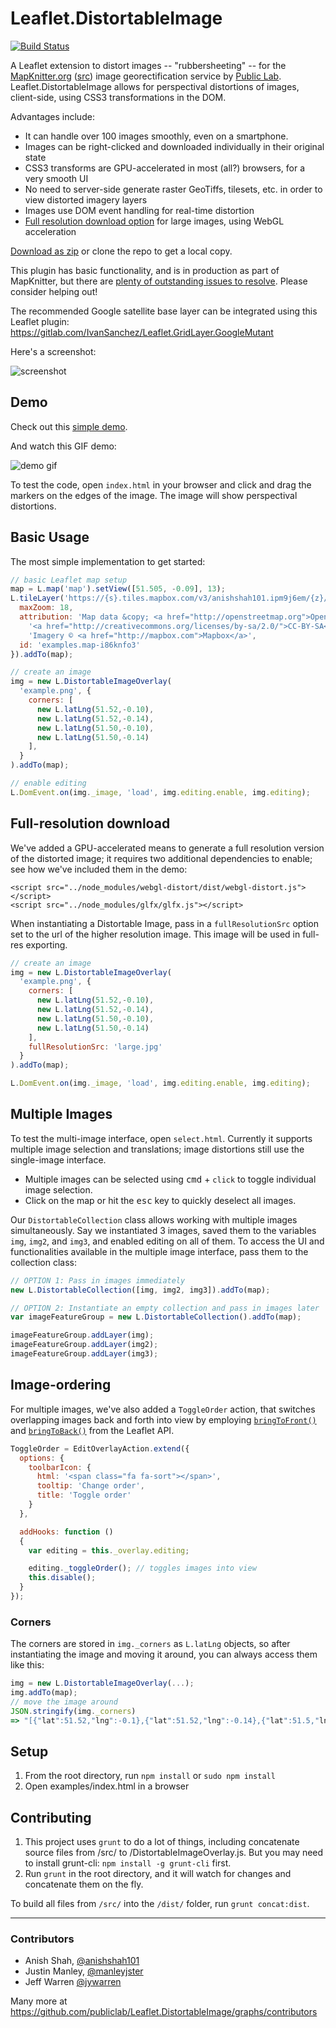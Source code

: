 Leaflet.DistortableImage
===================

[![Build Status](https://travis-ci.org/publiclab/Leaflet.DistortableImage.svg?branch=master)](https://travis-ci.org/publiclab/Leaflet.DistortableImage)

A Leaflet extension to distort images -- "rubbersheeting" -- for the [MapKnitter.org](http://mapknitter.org) ([src](https://github.com/publiclab/mapknitter)) image georectification service by [Public Lab](http://publiclab.org). Leaflet.DistortableImage allows for perspectival distortions of images, client-side, using CSS3 transformations in the DOM.

Advantages include:

* It can handle over 100 images smoothly, even on a smartphone.
* Images can be right-clicked and downloaded individually in their original state
* CSS3 transforms are GPU-accelerated in most (all?) browsers, for a very smooth UI
* No need to server-side generate raster GeoTiffs, tilesets, etc. in order to view distorted imagery layers
* Images use DOM event handling for real-time distortion
* [Full resolution download option](https://github.com/publiclab/Leaflet.DistortableImage/pull/100) for large images, using WebGL acceleration

[Download as zip](https://github.com/publiclab/Leaflet.DistortableImage/releases) or clone the repo to get a local copy.

This plugin has basic functionality, and is in production as part of MapKnitter, but there are [plenty of outstanding issues to resolve](https://github.com/publiclab/Leaflet.DistortableImage/issues). Please consider helping out!

The recommended Google satellite base layer can be integrated using this Leaflet plugin: https://gitlab.com/IvanSanchez/Leaflet.GridLayer.GoogleMutant

Here's a screenshot:

![screenshot](example.png)

## Demo

Check out this [simple demo](https://publiclab.github.io/Leaflet.DistortableImage/examples/index.html).

And watch this GIF demo:

![demo gif](https://raw.githubusercontent.com/publiclab/mapknitter/master/public/demo.gif)

To test the code, open `index.html` in your browser and click and drag the markers on the edges of the image. The image will show perspectival distortions.

## Basic Usage

The most simple implementation to get started:

```js
// basic Leaflet map setup
map = L.map('map').setView([51.505, -0.09], 13);
L.tileLayer('https://{s}.tiles.mapbox.com/v3/anishshah101.ipm9j6em/{z}/{x}/{y}.png', {
  maxZoom: 18,
  attribution: 'Map data &copy; <a href="http://openstreetmap.org">OpenStreetMap</a> contributors, ' +
    '<a href="http://creativecommons.org/licenses/by-sa/2.0/">CC-BY-SA</a>, ' +
    'Imagery © <a href="http://mapbox.com">Mapbox</a>',
  id: 'examples.map-i86knfo3'
}).addTo(map);

// create an image
img = new L.DistortableImageOverlay(
  'example.png', {
    corners: [
      new L.latLng(51.52,-0.10),
      new L.latLng(51.52,-0.14),
      new L.latLng(51.50,-0.10),
      new L.latLng(51.50,-0.14)
    ],
  }
).addTo(map);

// enable editing
L.DomEvent.on(img._image, 'load', img.editing.enable, img.editing); 

```

## Full-resolution download

We've added a GPU-accelerated means to generate a full resolution version of the distorted image; it requires two additional dependencies to enable; see how we've included them in the demo:


```
<script src="../node_modules/webgl-distort/dist/webgl-distort.js"></script>
<script src="../node_modules/glfx/glfx.js"></script>
```


When instantiating a Distortable Image, pass in a `fullResolutionSrc` option set to the url of the higher resolution image. This image will be used in full-res exporting. 

```js
// create an image
img = new L.DistortableImageOverlay(
  'example.png', {
    corners: [
      new L.latLng(51.52,-0.10),
      new L.latLng(51.52,-0.14),
      new L.latLng(51.50,-0.10),
      new L.latLng(51.50,-0.14)
    ],
    fullResolutionSrc: 'large.jpg'
  }
).addTo(map);

L.DomEvent.on(img._image, 'load', img.editing.enable, img.editing);

```

## Multiple Images

To test the multi-image interface, open `select.html`. Currently it supports multiple image selection and translations; image distortions still use the single-image interface.

  - Multiple images can be selected using <kbd>cmd</kbd> + `click` to toggle individual image selection.
  - Click on the map or hit the <kbd>esc</kbd> key to quickly deselect all images.
   
Our `DistortableCollection` class allows working with multiple images simultaneously. Say we instantiated 3 images, saved them to the variables `img`, `img2`, and `img3`, and enabled editing on all of them. To access the UI and functionalities available in the multiple image interface, pass them to the collection class:

```js
// OPTION 1: Pass in images immediately
new L.DistortableCollection([img, img2, img3]).addTo(map);

// OPTION 2: Instantiate an empty collection and pass in images later 
var imageFeatureGroup = new L.DistortableCollection().addTo(map);

imageFeatureGroup.addLayer(img);
imageFeatureGroup.addLayer(img2);
imageFeatureGroup.addLayer(img3);

```

## Image-ordering

For multiple images, we've also added a `ToggleOrder` action, that switches overlapping images back and forth into view by employing [`bringToFront()`](https://leafletjs.com/reference-1.4.0.html#popup-bringtofront) and [`bringToBack()`](https://leafletjs.com/reference-1.4.0.html#popup-bringtoback) from the Leaflet API. 

```js
ToggleOrder = EditOverlayAction.extend({
  options: {
    toolbarIcon: {
      html: '<span class="fa fa-sort"></span>',
      tooltip: 'Change order',
      title: 'Toggle order'
    }
  },

  addHooks: function ()
  {
    var editing = this._overlay.editing;

    editing._toggleOrder(); // toggles images into view
    this.disable();
  }
});

```

### Corners

The corners are stored in `img._corners` as `L.latLng` objects, so after instantiating the image and moving it around, you can always access them like this:

```js
img = new L.DistortableImageOverlay(...);
img.addTo(map);
// move the image around
JSON.stringify(img._corners)
=> "[{"lat":51.52,"lng":-0.1},{"lat":51.52,"lng":-0.14},{"lat":51.5,"lng":-0.1},{"lat":51.5,"lng":-0.14}]"
```

## Setup

1. From the root directory, run `npm install` or `sudo npm install`
2. Open examples/index.html in a browser

## Contributing

1. This project uses `grunt` to do a lot of things, including concatenate source files from /src/ to /DistortableImageOverlay.js. But you may need to install grunt-cli: `npm install -g grunt-cli` first.
2. Run `grunt` in the root directory, and it will watch for changes and concatenate them on the fly.

To build all files from `/src/` into the `/dist/` folder, run `grunt concat:dist`.

****

### Contributors

* Anish Shah, [@anishshah101](https://github.com/anishshah101)
* Justin Manley, [@manleyjster](https://github.com/manleyjster)
* Jeff Warren [@jywarren](https://github.com/jywarren)

Many more at https://github.com/publiclab/Leaflet.DistortableImage/graphs/contributors
﻿
